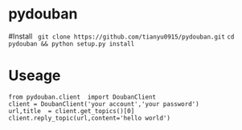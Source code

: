 # pydouban

#Install
``` git clone https://github.com/tianyu0915/pydouban.git```
``` cd pydouban && python setup.py install ```

# Useage
```
from pydouban.client  import DoubanClient
client = DoubanClient('your account','your password')
url,title  = client.get_topics()[0]
client.reply_topic(url,content='hello world')

```

